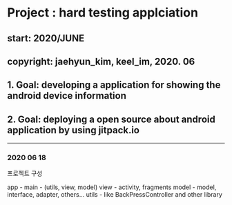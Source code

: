 # Project : hard testing applciation

## start: 2020/JUNE

## copyright: jaehyun_kim, keel_im, 2020. 06

## 1. Goal: developing a application for showing the android device information

## 2. Goal: deploying a open source about android application by using jitpack.io

- - -

### 2020 06 18

프로젝트 구성

app - main - (utils, view, model)
view - activity, fragments
model - model, interface, adapter, others...
utils -  like BackPressController and other library

